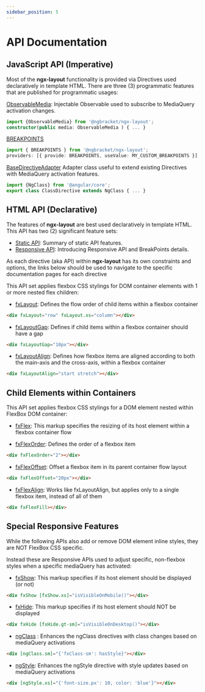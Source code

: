 ```yaml
---
sidebar_position: 5
---
```


# API Documentation

## JavaScript API (Imperative)

Most of the **ngx-layout** functionality is provided via Directives used declaratively in template HTML. There are three (3) programmatic features that are published for programmatic usages:

[ObservableMedia](https://github.com/ngbracket/ngx-layout/wiki/ObservableMedia): Injectable Observable used to subscribe to MediaQuery activation changes.

```typescript
import {ObservableMedia} from '@ngbracket/ngx-layout';
constructor(public media: ObservableMedia ) { ... }
```

[BREAKPOINTS](https://github.com/ngbracket/ngx-layout/wiki/BreakPoints)

```typescript
import { BREAKPOINTS } from '@ngbracket/ngx-layout';
providers: [{ provide: BREAKPOINTS, useValue: MY_CUSTOM_BREAKPOINTS }];
```

[BaseDirectiveAdapter](https://github.com/ngbracket/ngx-layout/wiki/BaseDirectiveAdapter)
Adapter class useful to extend existing Directives with MediaQuery activation features.

```typescript
import {NgClass} from '@angular/core';
export class ClassDirective extends NgClass { ... }
```

## HTML API (Declarative)

The features of **ngx-layout** are best used declaratively in template HTML. This API has two (2) significant feature sets:

- [Static API](https://github.com/ngbracket/ngx-layout/wiki/Declarative-API-Overview): Summary of static API features.
- [Responsive API](https://github.com/ngbracket/ngx-layout/wiki/Responsive-API): Introducing Responsive API and BreakPoints details.

As each directive (aka API) within **ngx-layout** has its own constraints and options, the links below should be used to navigate to the specific documentation pages for each directive

This API set applies flexbox CSS stylings for DOM container elements with 1 or more nested flex children:

- [fxLayout](https://github.com/ngbracket/ngx-layout/wiki/fxLayout-API): Defines the flow order of child items within a flexbox container

```html
<div fxLayout="row" fxLayout.xs="column"></div>
```

- [fxLayoutGap](https://github.com/ngbracket/ngx-layout/wiki/fxLayoutGap-API): Defines if child items within a flexbox container should have a gap

```html
<div fxLayoutGap="10px"></div>
```

- [fxLayoutAlign](https://github.com/ngbracket/ngx-layout/wiki/fxLayoutAlign-API): Defines how flexbox items are aligned according to both the main-axis and the cross-axis, within a flexbox container

```html
<div fxLayoutAlign="start stretch"></div>
```

## Child Elements within Containers

This API set applies flexbox CSS stylings for a DOM element nested within FlexBox DOM container:

- [fxFlex](https://github.com/ngbracket/ngx-layout/wiki/fxFlex-API): This markup specifies the resizing of its host element within a flexbox container flow

- [fxFlexOrder](https://github.com/ngbracket/ngx-layout/wiki/fxFlexOrder-API): Defines the order of a flexbox item

```html
<div fxFlexOrder="2"></div>
```

- [fxFlexOffset](https://github.com/ngbracket/ngx-layout/wiki/fxFlexOffset-API): Offset a flexbox item in its parent container flow layout

```html
<div fxFlexOffset="20px"></div>
```

- [fxFlexAlign](https://github.com/ngbracket/ngx-layout/wiki/fxFlexAlign-API): Works like fxLayoutAlign, but applies only to a single flexbox item, instead of all of them

```html
<div fxFlexFill></div>
```

## Special Responsive Features

While the following APIs also add or remove DOM element inline styles, they are NOT FlexBox CSS specific.

Instead these are Responsive APIs used to adjust specific, non-flexbox styles when a specific mediaQuery has activated:

- [fxShow](https://github.com/ngbracket/ngx-layout/wiki/fxShow-API): This markup specifies if its host element should be displayed (or not)

```html
<div fxShow [fxShow.xs]="isVisibleOnMobile()"></div>
```

- [fxHide](https://github.com/ngbracket/ngx-layout/wiki/fxHide-API): This markup specifies if its host element should NOT be displayed

```html
<div fxHide [fxHide.gt-sm]="isVisibleOnDesktop()"></div>
```

- [ngClass](https://github.com/ngbracket/ngx-layout/wiki/ngClass-API) : Enhances the ngClass directives with class changes based on mediaQuery activations

```html
<div [ngClass.sm]="{'fxClass-sm': hasStyle}"></div>
```

- [ngStyle](https://github.com/ngbracket/ngx-layout/wiki/ngStyle-API): Enhances the ngStyle directive with style updates based on mediaQuery activations

```html
<div [ngStyle.xs]="{'font-size.px': 10, color: 'blue'}"></div>
```
